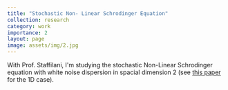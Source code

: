 ```yaml
---
title: "Stochastic Non- Linear Schrodinger Equation"
collection: research
category: work
importance: 2
layout: page
image: assets/img/2.jpg
---
```


With Prof. Staffilani, I'm studying the stochastic Non-Linear Schrodinger equation with white noise dispersion in spacial dimension 2 (see [this paper](https://link.springer.com/article/10.1007/s40072-023-00306-9) for the 1D case).


